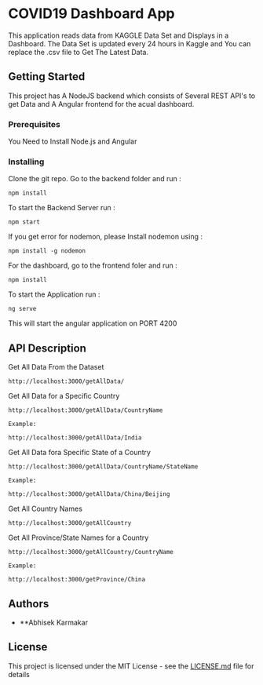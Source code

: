 # COVID19 Dashboard App

This application reads data from KAGGLE Data Set and Displays in a Dashboard. The Data Set is updated every 24 hours in Kaggle and You can replace the .csv file to Get The Latest Data.

## Getting Started

This project has A NodeJS backend which consists of Several REST API's to get Data and A Angular frontend for the acual dashboard.

### Prerequisites

You Need to Install Node.js and Angular

### Installing

Clone the git repo. Go to the backend folder and run :
```
npm install
```
To start the Backend Server run : 
```
npm start
```
If you get error for nodemon, please Install nodemon using :
```
npm install -g nodemon
```

For the dashboard, go to the frontend foler and run :
```
npm install
```
To start the Application run : 
```
ng serve
```
This will start the angular application on PORT 4200

## API Description

Get All Data From the Dataset
```
http://localhost:3000/getAllData/
```

Get All Data for a Specific Country
```
http://localhost:3000/getAllData/CountryName

Example:

http://localhost:3000/getAllData/India
```
Get All Data fora Specific State of a Country
```
http://localhost:3000/getAllData/CountryName/StateName

Example:

http://localhost:3000/getAllData/China/Beijing

```

Get All Country Names
```
http://localhost:3000/getAllCountry
```

Get All Province/State Names for a Country
```
http://localhost:3000/getAllCountry/CountryName

Example:

http://localhost:3000/getProvince/China
```
## Authors

* **Abhisek Karmakar


## License

This project is licensed under the MIT License - see the [LICENSE.md](LICENSE.md) file for details